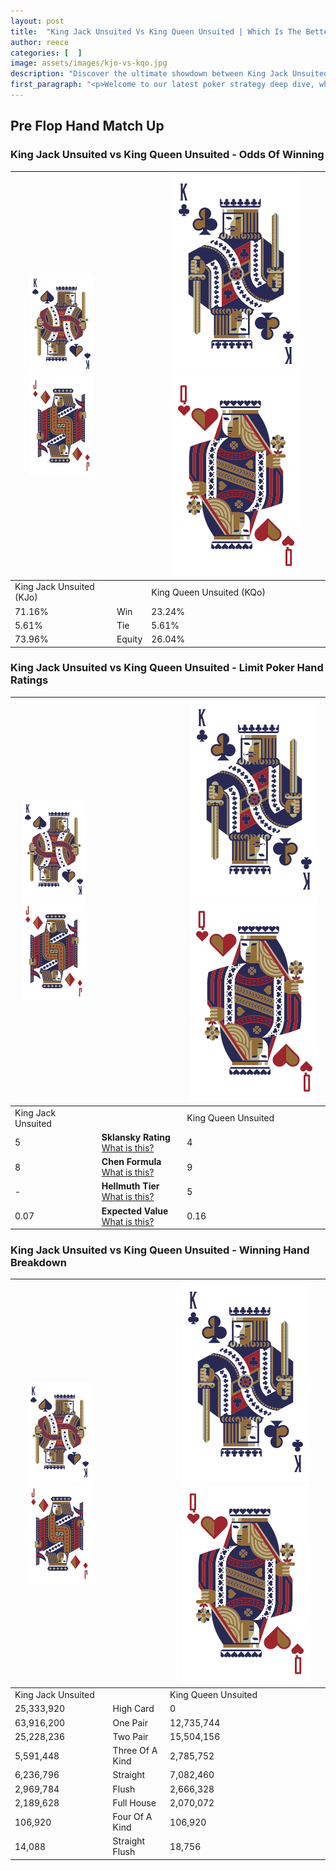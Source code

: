```yaml
---
layout: post
title:  "King Jack Unsuited Vs King Queen Unsuited | Which Is The Better Hand In Poker? A Complete Guide"
author: reece
categories: [  ]
image: assets/images/kjo-vs-kqo.jpg
description: "Discover the ultimate showdown between King Jack Unsuited and King Queen Unsuited in poker! Uncover the odds, strategies, and scenarios where one hand triumphs over the other. Get ready to up your poker game with this thrilling analysis."
first_paragraph: "<p>Welcome to our latest poker strategy deep dive, where we're pitting two distinct hands against each other in a high-stakes showdown: King Jack Unsuited vs King Queen Unsuited.</p><p>In the dynamic world of poker, every decision counts, and knowing which hand holds the upper hand is key to your success at the table.</p><p>In this article, we'll dissect these two hands, explore the scenarios where one dominates the other, and equip you with the knowledge to make strategic choices that can tip the odds in your favor.</p><p>Get ready to unravel the intriguing dynamics of these poker hands and elevate your game to new heights.</p>"
---
```




[comment]: # (sp0)

## Pre Flop Hand Match Up

<div class="table hand-ratings" markdown="1"> 



### King Jack Unsuited vs King Queen Unsuited - Odds Of Winning


    
| ![image info](assets/images/hand1/K.png) ![image info](assets/images/hand1/Jo.png) |  | ![image info](assets/images/hand2/K.png) ![image info](assets/images/hand2/Qo.png) |
| -------- | -------- | -------- |
| King Jack Unsuited (KJo) |  | King Queen Unsuited (KQo) |
| 71.16% | Win | 23.24% |
| 5.61% | Tie | 5.61% |
| 73.96% | Equity | 26.04% |




[comment]: # (sp1)



### King Jack Unsuited vs King Queen Unsuited - Limit Poker Hand Ratings


    
| ![image info](assets/images/hand1/K.png) ![image info](assets/images/hand1/Jo.png) |  | ![image info](assets/images/hand2/K.png) ![image info](assets/images/hand2/Qo.png) |
| -------- | -------- | -------- |
| King Jack Unsuited |  | King Queen Unsuited |
| 5 | **Sklansky Rating** [What is this?](/sklansky-rating-explained) | 4 |
| 8 | **Chen Formula** [What is this?](/chen-formula-explained) | 9 |
| - | **Hellmuth Tier** [What is this?](/Hellmuth-tier-explained) | 5 |
| 0.07 | **Expected Value** [What is this?](/expected-value-explained) | 0.16 |




[comment]: # (sp2)



### King Jack Unsuited vs King Queen Unsuited - Winning Hand Breakdown


    
| ![image info](assets/images/hand1/K.png) ![image info](assets/images/hand1/Jo.png) |  | ![image info](assets/images/hand2/K.png) ![image info](assets/images/hand2/Qo.png) |
| -------- | -------- | -------- |
| King Jack Unsuited |  | King Queen Unsuited |
| 25,333,920 | High Card | 0 |
| 63,916,200 | One Pair | 12,735,744 |
| 25,228,236 | Two Pair | 15,504,156 |
| 5,591,448 | Three Of A Kind | 2,785,752 |
| 6,236,796 | Straight | 7,082,460 |
| 2,969,784 | Flush | 2,666,328 |
| 2,189,628 | Full House | 2,070,072 |
| 106,920 | Four Of A Kind | 106,920 |
| 14,088 | Straight Flush | 18,756 |




[comment]: # (sp3)



</div>

[comment]: # (sp4)



[comment]: # (sp5)

